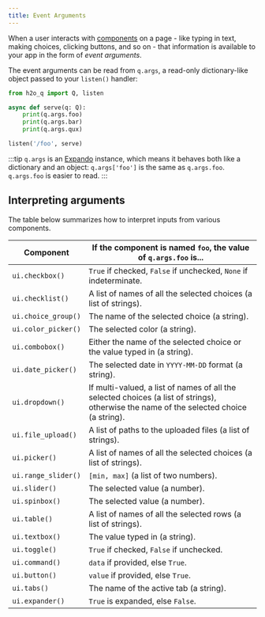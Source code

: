 ```yaml
---
title: Event Arguments
---
```


When a user interacts with [components](components.md) on a page - like typing in text, making choices, clicking buttons, and so on - that information is available to your app in the form of *event arguments*.

The event arguments can be read from `q.args`, a read-only dictionary-like object passed to your `listen()` handler:

```py {4-6}
from h2o_q import Q, listen

async def serve(q: Q):
    print(q.args.foo)
    print(q.args.bar)
    print(q.args.qux)

listen('/foo', serve)
```

:::tip
`q.args` is an [Expando](api/core#Expando) instance, which means it behaves both like a dictionary and an object: `q.args['foo']` is the same as `q.args.foo`. `q.args.foo` is easier to read.
:::

## Interpreting arguments

The table below summarizes how to interpret inputs from various components.

| Component | If the component is named `foo`, the value of `q.args.foo` is... |
|---|---|
| `ui.checkbox()` | `True` if checked, `False` if unchecked, `None` if indeterminate. |
| `ui.checklist()` | A list of names of all the selected choices (a list of strings). |
| `ui.choice_group()` | The name of the selected choice (a string). |
| `ui.color_picker()` | The selected color (a string). |
| `ui.combobox()` | Either the name of the selected choice or the value typed in (a string). |
| `ui.date_picker()` | The selected date in `YYYY-MM-DD` format (a string). |
| `ui.dropdown()` | If multi-valued, a list of names of all the selected choices (a list of strings), otherwise the name of the selected choice (a string).  |
| `ui.file_upload()` | A list of paths to the uploaded files (a list of strings). |
| `ui.picker()` | A list of names of all the selected choices (a list of strings). |
| `ui.range_slider()` | `[min, max]` (a list of two numbers). |
| `ui.slider()` | The selected value (a number). |
| `ui.spinbox()` | The selected value (a number). |
| `ui.table()` | A list of names of all the selected rows (a list of strings). |
| `ui.textbox()` | The value typed in (a string). |
| `ui.toggle()` | `True` if checked, `False` if unchecked. |
| `ui.command()` | `data` if provided, else `True`. |
| `ui.button()` | `value` if provided, else `True`. |
| `ui.tabs()` | The name of the active tab (a string). |
| `ui.expander()` | `True` is expanded, else `False`. |
